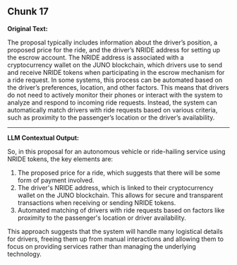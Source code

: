 ## Chunk 17

**Original Text:**

The proposal typically includes information about the driver’s position, a proposed price for the ride, and the driver’s NRIDE address for setting up the escrow account. The NRIDE address is associated with a cryptocurrency wallet on the JUNO blockchain, which drivers use to send and receive NRIDE tokens when participating in the escrow mechanism for a ride request. In some systems, this process can be automated based on the driver’s preferences, location, and other factors. This means that drivers do not need to actively monitor their phones or interact with the system to analyze and respond to incoming ride requests. Instead, the system can automatically match drivers with ride
requests based on various criteria, such as proximity to the passenger’s location or the driver’s availability.

---

**LLM Contextual Output:**

So, in this proposal for an autonomous vehicle or ride-hailing service using NRIDE tokens, the key elements are:

1. The proposed price for a ride, which suggests that there will be some form of payment involved.
2. The driver's NRIDE address, which is linked to their cryptocurrency wallet on the JUNO blockchain. This allows for secure and transparent transactions when receiving or sending NRIDE tokens.
3. Automated matching of drivers with ride requests based on factors like proximity to the passenger's location or driver availability.

This approach suggests that the system will handle many logistical details for drivers, freeing them up from manual interactions and allowing them to focus on providing services rather than managing the underlying technology.
